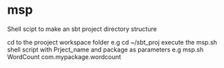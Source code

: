 # msp
Shell scipt to make an sbt project directory structure

cd to the prooject workspace folder
  e.g cd ~/sbt_proj
execute the msp.sh shell script with Prject_name and package as parameters
  e.g msp.sh WordCount com.mypackage.wordcount
  
